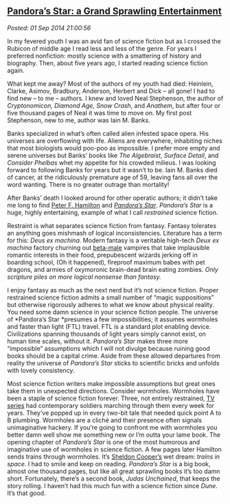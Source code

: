  
[Pandora’s Star: a Grand Sprawling Entertainment](http://bakerjd99.wordpress.com/2014/09/01/pandoras-star-a-grand-sprawling-entertainment/)
-------------------------------------------------------------------------------------------------------------------------------------------

*Posted: 01 Sep 2014 21:00:56*

In my fevered youth I was an avid fan of science fiction but as I
crossed the Rubicon of middle age I read less and less of the genre. For
years I preferred nonfiction: mostly science with a smattering of
history and biography. Then, about five years ago, I started reading
science fiction again.

What kept me away? Most of the authors of my youth had died: Heinlein,
Clarke, Asimov, Bradbury, Anderson, Herbert and Dick – all gone! I had
to find new – to me – authors. I knew and loved Neal Stephenson, the
author of *Cryptonomicon, Diamond Age, Snow Crash*, and *Anathem*, but
after four or five thousand pages of Neal it was time to move on. My
first post Stephenson, new to me, author was Iain M. Banks.

Banks specialized in what’s often called alien infested space opera. His
universes are overflowing with life. Aliens are everywhere, inhabiting
niches that most biologists would poo-poo as impossible. I prefer more
empty and serene universes but Banks’ books like *The Algebraist*,
*Surface Detail*, and *Consider Phelbas* whet my appetite for his
crowded milieus. I was looking forward to following Banks for years but
it wasn’t to be. Iain M. Banks died of cancer, at the ridiculously
premature age of 59, leaving fans all over the word wanting. There is no
greater outrage than mortality!

After Banks’ death I looked around for other operatic authors; it didn’t
take me long to find [Peter F.
Hamilton](http://www.peterfhamilton.co.uk/) and [*Pandora’s
Star*](http://www.barnesandnoble.com/w/pandoras-star-peter-f-hamilton/1100293432?ean=9780345479211).
*Pandora’s Star* is a huge, highly entertaining, example of what I call
*restrained* science fiction.

Restraint is what separates science fiction from fantasy. Fantasy
tolerates an anything goes mishmash of logical inconsistencies.
Literature has a term for this: *Deus ex machina.* Modern fantasy is a
veritable high-tech *Deux ex machina* factory churning out
[beta-male](http://theredpillroom.blogspot.com/p/masculexicon.html)
vampires that take implausible romantic interests in their food,
prepubescent wizards jerking off in boarding school, (Oh it happened),
fireproof maximum babes with pet dragons, and armies of oxymoronic
brain-dead brain eating zombies. *Only scripture piles on more logical
nonsense than fantasy.*

I enjoy fantasy as much as the next nerd but it’s not science fiction.
Proper restrained science fiction admits a small number of “magic
suppositions” but otherwise rigorously adheres to what we know about
physical reality. You need some damn science in your science fiction
people. The universe of *Pandora’s Star *presumes a few impossibilities;
it assumes wormholes and faster than light (FTL) travel. FTL is a
standard plot enabling device. Civilizations spanning thousands of light
years simply cannot exist, on human time scales, without it. *Pandora’s
Star* makes three more “impossible” assumptions which I will not divulge
because ruining good books should be a capital crime. Aside from these
allowed departures from reality the universe of *Pandora’s Star* sticks
to scientific bricks and unfolds with lovely consistency.

Most science fiction writers make impossible assumptions but great ones
take them in unexpected directions. Consider wormholes. Wormholes have
been a staple of science fiction forever. Three, not entirely
restrained, [TV series](http://stargate.mgm.com/) had contemporary
soldiers marching through them every week for years. They’ve popped up
in every two-bit tale that needed quick point A to B plumbing. Wormholes
are a cliché and their presence often signals unimaginative hackery. If
you’re going to confront me with wormholes you better damn well show me
something new or I’m outta your lame book. The opening chapter of
*Pandora’s Star* is one of the most humorous and imaginative use of
wormholes in science fiction. A few pages later Hamilton sends trains
through wormholes. It’s [Sheldon
Cooper’s](http://www.cbs.com/shows/big\_bang\_theory/) wet dream:
*trains in space.* I had to smile and keep on reading. *Pandora’s Star*
is a big book, almost one thousand pages, but like all great sprawling
books it’s too damn short. Fortunately, there’s a second book, *Judas
Unchained*, that keeps the story rolling. I haven’t had this much fun
with a science fiction since *Dune*. It’s that good.
